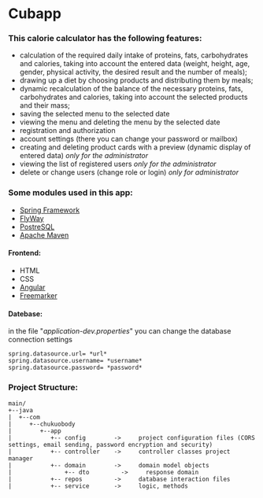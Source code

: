 # Cubapp

### This calorie calculator has the following features:

- calculation of the required daily intake of proteins, fats, carbohydrates and calories, taking into account the entered data (weight, height, age, gender, physical activity, the desired result and the number of meals);
- drawing up a diet by choosing products and distributing them by meals;
- dynamic recalculation of the balance of the necessary proteins, fats, carbohydrates and calories, taking into account the selected products and their mass;
- saving the selected menu to the selected date
- viewing the menu and deleting the menu by the selected date
- registration and authorization
- account settings (there you can change your password or mailbox)
- creating and deleting product cards with a preview (dynamic display of entered data) *only for the administrator*
- viewing the list of registered users *only for the administrator*
- delete or change users (change role or login) *only for administrator*

### Some modules used in this app:

- [Spring Framework](https://spring.io/)
- [FlyWay](https://flywaydb.org)
- [PostreSQL](https://www.postgresql.org)
- [Apache Maven](https://maven.apache.org)

#### Frontend:

- HTML
- CSS
- [Angular](https://angular.io)
- [Freemarker](https://freemarker.apache.org)

#### Datebase:

in the file "*application-dev.properties*" you can change the database connection settings

```
spring.datasource.url= *url*
spring.datasource.username= *username*
spring.datasource.password= *password*
```

### Project Structure:

```
main/
+--java
|  +--com
|     +--chukuobody
|        +--app
|           +-- config        ->     project configuration files (CORS settings, email sending, password encryption and security)
|           +-- controller    ->     controller classes project manager
|           +-- domain        ->     domain model objects
|           	+-- dto         ->     response domain
|           +-- repos         ->     database interaction files
|           +-- service       ->     logic, methods
```

